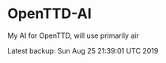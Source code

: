 # OpenTTD-AI
My AI for OpenTTD, will use primarily air

Latest backup: Sun Aug 25 21:39:01 UTC 2019
